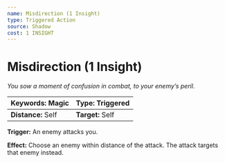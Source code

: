 ```yaml
---
name: Misdirection (1 Insight)
type: Triggered Action
source: Shadow
cost: 1 INSIGHT
---
```


# Misdirection (1 Insight)

*You sow a moment of confusion in combat, to your enemy’s peril.*

| **Keywords:** Magic | **Type:** Triggered |
| :------------------ | :------------------ |
| **Distance:** Self  | **Target:** Self    |

**Trigger:** An enemy attacks you.

**Effect:** Choose an enemy within distance of the attack. The attack targets that enemy instead.
